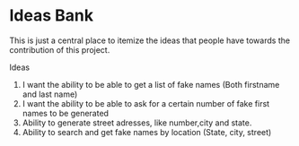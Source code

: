 # Ideas Bank
This is just a central place to itemize the ideas that people have towards the contribution of this project.

Ideas

1. I want the ability to be able to get a list of fake names (Both firstname and last name)
2. I want the ability to be able to ask for a certain number of fake first names to be generated
3. Ability to generate street adresses, like number,city and state.
4. Ability to search and get fake names by location (State, city, street)

